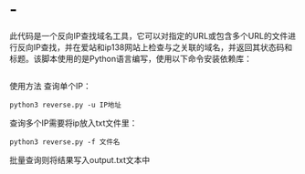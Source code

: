 # -

此代码是一个反向IP查找域名工具，它可以对指定的URL或包含多个URL的文件进行反向IP查找，并在爱站和ip138网站上检查与之关联的域名，并返回其状态码和标题。该脚本使用的是Python语言编写，使用以下命令安装依赖库：
```pip install -r requirements.txt
```
使用方法
查询单个IP：
```
python3 reverse.py -u IP地址
```
查询多个IP需要将ip放入txt文件里：
```
python3 reverse.py -f 文件名
```
批量查询则将结果写入output.txt文本中
